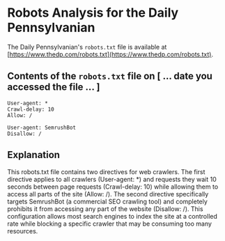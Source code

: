 # Robots Analysis for the Daily Pennsylvanian

The Daily Pennsylvanian's `robots.txt` file is available at
[https://www.thedp.com/robots.txt](https://www.thedp.com/robots.txt).

## Contents of the `robots.txt` file on [ ... date you accessed the file ... ]

```
User-agent: *
Crawl-delay: 10
Allow: /

User-agent: SemrushBot
Disallow: /
```

## Explanation

This robots.txt file contains two directives for web crawlers. The first directive applies to all crawlers (User-agent: *) and requests they wait 10 seconds between page requests (Crawl-delay: 10) while allowing them to access all parts of the site (Allow: /). The second directive specifically targets SemrushBot (a commercial SEO crawling tool) and completely prohibits it from accessing any part of the website (Disallow: /). This configuration allows most search engines to index the site at a controlled rate while blocking a specific crawler that may be consuming too many resources.
